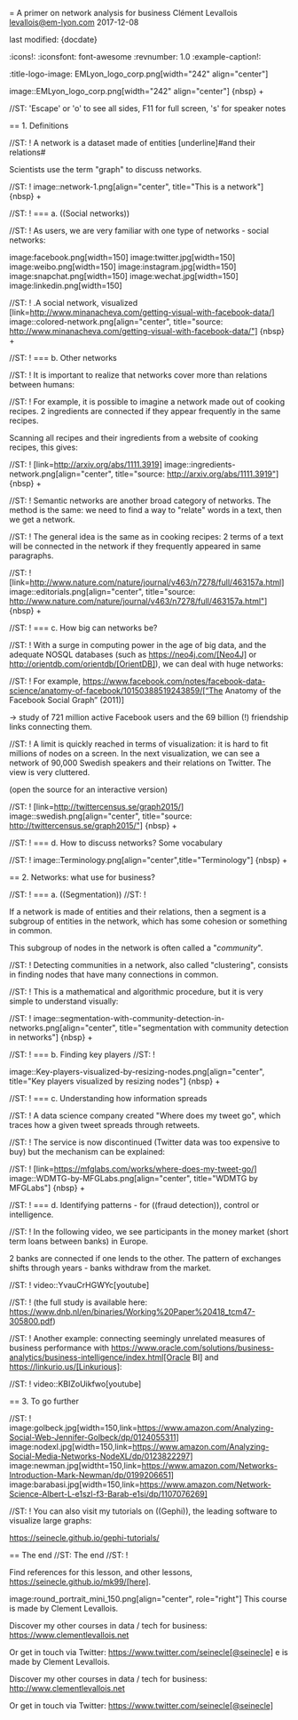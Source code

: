 = A primer on network analysis for business
Clément Levallois <levallois@em-lyon.com>
2017-12-08

last modified: {docdate}

:icons!:
:iconsfont:   font-awesome
:revnumber: 1.0
:example-caption!:

:title-logo-image: EMLyon_logo_corp.png[width="242" align="center"]

image::EMLyon_logo_corp.png[width="242" align="center"]
{nbsp} +

//ST: 'Escape' or 'o' to see all sides, F11 for full screen, 's' for speaker notes


== 1. Definitions

//ST: !
A network is a dataset made of entities [underline]#and their relations#

Scientists use the term "graph" to discuss networks.

//ST: !
image::network-1.png[align="center", title="This is a network"]
{nbsp} +

//ST: !
=== a. ((Social networks))

//ST: !
As users, we are very familiar with one type of networks - social networks:

image:facebook.png[width=150]
image:twitter.jpg[width=150]
image:weibo.png[width=150]
image:instagram.jpg[width=150]
image:snapchat.png[width=150]
image:wechat.jpg[width=150]
image:linkedin.png[width=150]

//ST: !
.A social network, visualized
[link=http://www.minanacheva.com/getting-visual-with-facebook-data/]
image::colored-network.png[align="center", title="source: http://www.minanacheva.com/getting-visual-with-facebook-data/"]
{nbsp} +


//ST: !
=== b. Other networks

//ST: !
It is important to realize that networks cover more than relations between humans:

//ST: !
For example, it is possible to imagine a network made out of cooking recipes.
2 ingredients are connected if they appear frequently in the same recipes.

Scanning all recipes and their ingredients from a website of cooking recipes, this gives:

//ST: !
[link=http://arxiv.org/abs/1111.3919]
image::ingredients-network.png[align="center", title="source: http://arxiv.org/abs/1111.3919"]
{nbsp} +

//ST: !
Semantic networks are another broad category of networks.
The method is the same: we need to find a way to "relate" words in a text, then we get a network.

//ST: !
The general idea is the same as in cooking recipes: 2 terms of a text will be connected in the network if they frequently appeared in same paragraphs.

//ST: !
[link=http://www.nature.com/nature/journal/v463/n7278/full/463157a.html]
image::editorials.png[align="center", title="source: http://www.nature.com/nature/journal/v463/n7278/full/463157a.html"]
{nbsp} +

//ST: !
=== c. How big can networks be?

//ST: !
With a surge in computing power in the age of big data, and the adequate NOSQL databases (such as https://neo4j.com/[Neo4J] or http://orientdb.com/orientdb/[OrientDB]), we can deal with huge networks:

//ST: !
For example, https://www.facebook.com/notes/facebook-data-science/anatomy-of-facebook/10150388519243859/[“The Anatomy of the Facebook Social Graph” (2011)]

-> study of 721 million active Facebook users and the 69 billion (!) friendship links connecting them.

//ST: !
A limit is quickly reached in terms of visualization: it is hard to fit millions of nodes on a screen.
In the next visualization, we can see a network of 90,000 Swedish speakers and their relations on Twitter. The view is very cluttered.

(open the source for an interactive version)

//ST: !
[link=http://twittercensus.se/graph2015/]
image::swedish.png[align="center", title="source: http://twittercensus.se/graph2015/"]
{nbsp} +


//ST: !
=== d. How to discuss networks? Some vocabulary

//ST: !
image::Terminology.png[align="center",title="Terminology"]
{nbsp} +

== 2. Networks: what use for business?

//ST: !
=== a. ((Segmentation))
//ST: !

If a network is made of entities and their relations, then a segment is a subgroup of entities in the network, which has some cohesion or something in common.

This subgroup of nodes in the network is often called a "*community*".

//ST: !
Detecting communities in a network, also called "clustering", consists in finding nodes that have many connections in common.

//ST: !
This is a mathematical and algorithmic procedure, but it is very simple to understand visually:

//ST: !
image::segmentation-with-community-detection-in-networks.png[align="center", title="segmentation with community detection in networks"]
{nbsp} +

//ST: !
=== b. Finding key players
//ST: !

image::Key-players-visualized-by-resizing-nodes.png[align="center", title="Key players visualized by resizing nodes"]
{nbsp} +

//ST: !
=== c. Understanding how information spreads

//ST: !
A data science company created "Where does my tweet go", which traces how a given tweet spreads through retweets.

//ST: !
The service is now discontinued (Twitter data was too expensive to buy) but the mechanism can be explained:

//ST: !
[link=https://mfglabs.com/works/where-does-my-tweet-go/]
image::WDMTG-by-MFGLabs.png[align="center", title="WDMTG by MFGLabs"]
{nbsp} +


//ST: !
=== d. Identifying patterns - for ((fraud detection)), control or intelligence.

//ST: !
In the following video, we see participants in the money market (short term loans between banks) in Europe.

2 banks are connected if one lends to the other. The pattern of exchanges shifts through years - banks withdraw from the market.

//ST: !
video::YvauCrHGWYc[youtube]

//ST: !
(the full study is available here: https://www.dnb.nl/en/binaries/Working%20Paper%20418_tcm47-305800.pdf)


//ST: !
Another example: connecting seemingly unrelated measures of business performance with https://www.oracle.com/solutions/business-analytics/business-intelligence/index.html[Oracle BI] and https://linkurio.us/[Linkurious]:

//ST: !
video::KBIZoUikfwo[youtube]


== 3. To go further

//ST: !
image:golbeck.jpg[width=150,link=https://www.amazon.com/Analyzing-Social-Web-Jennifer-Golbeck/dp/0124055311]
image:nodexl.jpg[width=150,link=https://www.amazon.com/Analyzing-Social-Media-Networks-NodeXL/dp/0123822297]
image:newman.jpg[widtht=150,link=https://www.amazon.com/Networks-Introduction-Mark-Newman/dp/0199206651]
image:barabasi.jpg[width=150,link=https://www.amazon.com/Network-Science-Albert-L-e1szl-f3-Barab-e1si/dp/1107076269]


//ST: !
You can also visit my tutorials on ((Gephi)), the leading software to visualize large graphs:

https://seinecle.github.io/gephi-tutorials/

== The end
//ST: The end
//ST: !

Find references for this lesson, and other lessons, https://seinecle.github.io/mk99/[here].

image:round_portrait_mini_150.png[align="center", role="right"]
This course is made by Clement Levallois.

Discover my other courses in data / tech for business: https://www.clementlevallois.net

Or get in touch via Twitter: https://www.twitter.com/seinecle[@seinecle]
e is made by Clement Levallois.

Discover my other courses in data / tech for business: http://www.clementlevallois.net

Or get in touch via Twitter: https://www.twitter.com/seinecle[@seinecle]

